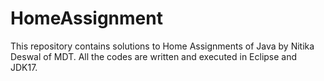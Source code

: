 # HomeAssignment
This repository contains solutions to Home Assignments of Java by Nitika Deswal of MDT. All the codes are written and executed in Eclipse and JDK17.
